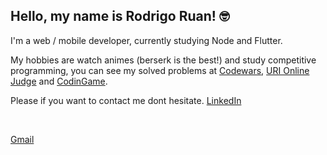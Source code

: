 ## Hello, my name is Rodrigo Ruan! :nerd_face:

I'm a web / mobile developer, currently studying Node and Flutter.

My hobbies are watch animes (berserk is the best!) and study competitive programming, you can see my solved problems at [Codewars](https://www.codewars.com/users/rodrigo%20ruan), [URI Online Judge](https://www.beecrowd.com.br/judge/pt/profile/544334) and [CodinGame](https://www.codingame.com/profile/72398efce9e8fff752e10af0f47415381021524).

Please if you want to contact me dont hesitate.
[LinkedIn](https://www.linkedin.com/in/rodrigo-ruan/)

<br/>

[Gmail](mailto:rodrigopython16@gmail.com)
